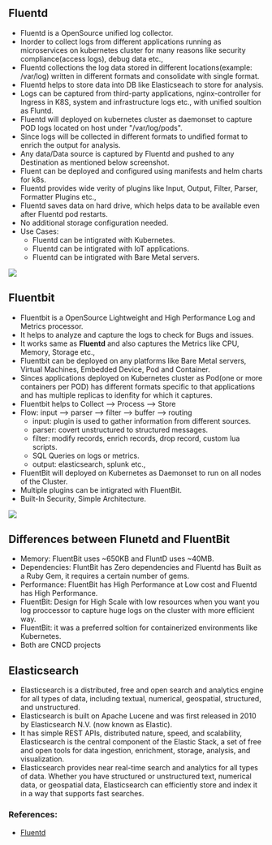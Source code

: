 ## Fluentd
- Fluentd is a OpenSource unified log collector.
- Inorder to collect logs from different applications running as microservices on kubernetes cluster for many reasons like security compliance(access logs), debug data etc.,
- Fluentd collections the log data stored in different locations(example: /var/log) written in different formats and consolidate with single format.
- Fluentd helps to store data into DB like Elasticseach to store for analysis.
- Logs can be captured from third-party applications, nginx-controller for Ingress in K8S, system and infrastructure logs etc., with unified soultion as Fluntd.
- Fluentd will deployed on kubernetes cluster as daemonset to capture POD logs located on host under "/var/log/pods".
- Since logs will be collected in different formats to undified format to enrich the output for analysis.
- Any data/Data source is captured by Fluentd and pushed to any Destination as mentioned below screenshot.
- Fluent can be deployed and configured using manifests and helm charts for k8s.
- Fluentd provides wide verity of plugins like Input, Output, Filter, Parser, Formatter Plugins etc.,
- Fluentd saves data on hard drive, which helps data to be available even after Fluentd pod restarts.
- No additional storage configuration needed.
- Use Cases:
    - Fluentd can be intigrated with Kubernetes.
    - Fluentd can be intigrated with IoT applications.
    - Fluentd can be intigrated with Bare Metal servers.

![](fluentd-elasticsearch.png)

## Fluentbit
- Fluentbit is a OpenSource Lightweight and High Performance Log and Metrics processor.
- It helps to analyze and capture the logs to check for Bugs and issues.
- It works same as **Fluentd** and also captures the Metrics like CPU, Memory, Storage etc.,
- Fluentbit can be deployed on any platforms like Bare Metal servers, Virtual Machines, Embedded Device, Pod and Container.
- Sinces applications deployed on Kubernetes cluster as Pod(one or more containers per POD) has different formats specific to that applications and has multiple replicas to idenfity for which it captures.
- Fluentbit helps to Collect --> Process --> Store
- Flow: input --> parser --> filter --> buffer --> routing
    - input: plugin is used to gather information from different sources.
    - parser: covert unstructured to structured messages.
    - filter: modify records, enrich records, drop record, custom lua scripts.
    - SQL Queries on logs or metrics.
    - output: elasticsearch, splunk etc.,
- FluentBit will deployed on Kubernetes as Daemonset to run on all nodes of the Cluster.
- Multiple plugins can be intigrated with FluentBit.
- Built-In Security, Simple Architecture.

![](fluentbit.png)

## Differences between Flunetd and FluentBit
- Memory: FluentBit uses ~650KB and FluntD uses ~40MB.
- Dependencies: FluntBit has Zero dependencies and Fluentd has Built as a Ruby Gem, it requires a certain number of gems.
- Performance: FluentBit has High Performance at Low cost and Fluentd has High Performance.
- FluentBit: Design for High Scale with low resources when you want you log proccessor to capture huge logs on the cluster with more efficient way.
- FluentBit: it was a preferred soltion for containerized environments like Kubernetes.
- Both are CNCD projects

## Elasticsearch
- Elasticsearch is a distributed, free and open search and analytics engine for all types of data, including textual, numerical, geospatial, structured, and unstructured.
- Elasticsearch is built on Apache Lucene and was first released in 2010 by Elasticsearch N.V. (now known as Elastic).
- It has simple REST APIs, distributed nature, speed, and scalability, Elasticsearch is the central component of the Elastic Stack, a set of free and open tools for data ingestion, enrichment, storage, analysis, and visualization.
- Elasticsearch provides near real-time search and analytics for all types of data. Whether you have structured or unstructured text, numerical data, or geospatial data, Elasticsearch can efficiently store and index it in a way that supports fast searches.

### References:
- [Fluentd](https://github.com/fluent/fluentd-kubernetes-daemonset)